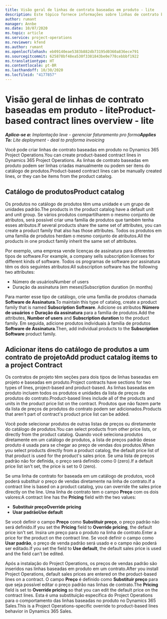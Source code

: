 ```yaml
---
title: Visão geral de linhas de contrato baseadas em produto - lite
description: Este tópico fornece informações sobre linhas de contrato baseadas em produto.
author: rumant
manager: Annbe
ms.date: 10/07/2020
ms.topic: article
ms.service: project-operations
ms.reviewer: kfend
ms.author: rumant
ms.openlocfilehash: eb09140eae5383b882db73195d0360a836ece791
ms.sourcegitcommit: 625878bf48ea530f3381843be0e778cebbbf1922
ms.translationtype: HT
ms.contentlocale: pt-BR
ms.lasthandoff: 10/30/2020
ms.locfileid: "4177857"
---
```

# <a name="product-based-contract-lines-overview---lite"></a><span data-ttu-id="a138d-103">Visão geral de linhas de contrato baseadas em produto - lite</span><span class="sxs-lookup"><span data-stu-id="a138d-103">Product-based contract lines overview - lite</span></span>

<span data-ttu-id="a138d-104">_**Aplica-se a:** Implantação leve - gerenciar faturamento pro forma_</span><span class="sxs-lookup"><span data-stu-id="a138d-104">_**Applies To:** Lite deployment - deal to proforma invoicing_</span></span>

<span data-ttu-id="a138d-105">Você pode criar linhas de contrato baseadas em produto no Dynamics 365 Project Operations.</span><span class="sxs-lookup"><span data-stu-id="a138d-105">You can create product-based contract lines in Dynamics 365 Project Operations.</span></span> <span data-ttu-id="a138d-106">As linhas de contrato baseadas em produto podem ser linhas criadas manualmente ou podem ser itens do catálogo de produtos.</span><span class="sxs-lookup"><span data-stu-id="a138d-106">Product-based contract lines can be manually created lines, or they can be items from the product catalog.</span></span>

## <a name="product-catalog"></a><span data-ttu-id="a138d-107">Catálogo de produtos</span><span class="sxs-lookup"><span data-stu-id="a138d-107">Product catalog</span></span>

<span data-ttu-id="a138d-108">Os produtos no catálogo de produtos têm uma unidade e um grupo de unidades padrão.</span><span class="sxs-lookup"><span data-stu-id="a138d-108">The products in the product catalog have a default unit and unit group.</span></span> <span data-ttu-id="a138d-109">Se vários produtos compartilharem o mesmo conjunto de atributos, será possível criar uma família de produtos que também tenha esses atributos.</span><span class="sxs-lookup"><span data-stu-id="a138d-109">If several products share the same set of attributes, you can create a product family that also has those attributes.</span></span> <span data-ttu-id="a138d-110">Todos os produtos em uma família de produtos herdam o mesmo conjunto de atributos.</span><span class="sxs-lookup"><span data-stu-id="a138d-110">All the products in one product family inherit the same set of attributes.</span></span>

<span data-ttu-id="a138d-111">Por exemplo, uma empresa vende licenças de assinatura para diferentes tipos de software.</span><span class="sxs-lookup"><span data-stu-id="a138d-111">For example, a company sells subscription licenses for different kinds of software.</span></span> <span data-ttu-id="a138d-112">Todos os programas de software por assinatura têm os dois seguintes atributos:</span><span class="sxs-lookup"><span data-stu-id="a138d-112">All subscription software has the following two attributes:</span></span>

- <span data-ttu-id="a138d-113">Número de usuários</span><span class="sxs-lookup"><span data-stu-id="a138d-113">Number of users</span></span>
- <span data-ttu-id="a138d-114">Duração da assinatura (em meses)</span><span class="sxs-lookup"><span data-stu-id="a138d-114">Subscription duration (in months)</span></span>

<span data-ttu-id="a138d-115">Para manter esse tipo de catálogo, crie uma família de produtos chamada **Software de Assinatura**.</span><span class="sxs-lookup"><span data-stu-id="a138d-115">To maintain this type of catalog, create a product family that is named **Subscription Software**.</span></span> <span data-ttu-id="a138d-116">Adicione os atributos **Número de usuários** e **Duração da assinatura** para a família de produtos.</span><span class="sxs-lookup"><span data-stu-id="a138d-116">Add the attributes, **Number of users** and **Subscription duration** to the product family.</span></span> <span data-ttu-id="a138d-117">Em seguida, adicione produtos individuais à família de produtos **Software de Assinatura**.</span><span class="sxs-lookup"><span data-stu-id="a138d-117">Then, add individual products to the **Subscription Software** product family.</span></span>

## <a name="add-product-catalog-items-to-a-project-contract"></a><span data-ttu-id="a138d-118">Adicionar itens do catálogo de produtos a um contrato de projeto</span><span class="sxs-lookup"><span data-stu-id="a138d-118">Add product catalog items to a project Contract</span></span>

<span data-ttu-id="a138d-119">Os contratos de projeto têm seções para dois tipos de linhas baseadas em projeto e baseadas em produto.</span><span class="sxs-lookup"><span data-stu-id="a138d-119">Project contracts have sections for two types of lines, project-based and product-based.</span></span> <span data-ttu-id="a138d-120">As linhas baseadas em produto incluem todos os produtos e unidades da lista de preços de produtos do contrato.</span><span class="sxs-lookup"><span data-stu-id="a138d-120">Product-based lines include all of the products and units in the product price list on the contract.</span></span> <span data-ttu-id="a138d-121">Produtos que não fazem parte da lista de preços de produtos do contrato podem ser adicionados.</span><span class="sxs-lookup"><span data-stu-id="a138d-121">Products that aren't part of contract's product price list can be added.</span></span>

<span data-ttu-id="a138d-122">Você pode selecionar produtos de outras listas de preços ou diretamente do catálogo de produtos.</span><span class="sxs-lookup"><span data-stu-id="a138d-122">You can select products from other price lists, or directly from the product catalog.</span></span> <span data-ttu-id="a138d-123">Quando você seleciona produtos diretamente em um catálogo de produtos, a lista de preços padrão desse produto é usada para se chegar ao preço de vendas dos produtos.</span><span class="sxs-lookup"><span data-stu-id="a138d-123">When you select products directly from a product catalog, the default price list of that product is used for the product's sales price.</span></span> <span data-ttu-id="a138d-124">Se uma lista de preços padrão não for definida, o preço será definido como 0 (zero).</span><span class="sxs-lookup"><span data-stu-id="a138d-124">If a default price list isn't set, the price is set to 0 (zero).</span></span>

<span data-ttu-id="a138d-125">Se uma linha de contrato for baseada em um catálogo de produtos, você poderá substituir o preço de vendas diretamente na linha de contrato.</span><span class="sxs-lookup"><span data-stu-id="a138d-125">If a contract line is based on a product catalog, you can override the sales price directly on the line.</span></span> <span data-ttu-id="a138d-126">Uma linha de contrato tem o campo **Preço** com os dois valores:</span><span class="sxs-lookup"><span data-stu-id="a138d-126">A contract line has the **Pricing** field with the two values:</span></span>

- <span data-ttu-id="a138d-127">**Substituir preço**</span><span class="sxs-lookup"><span data-stu-id="a138d-127">**Override pricing**</span></span>
- <span data-ttu-id="a138d-128">**Usar padrão**</span><span class="sxs-lookup"><span data-stu-id="a138d-128">**Use default**</span></span>

<span data-ttu-id="a138d-129">Se você definir o campo **Preço** como **Substituir preço**, o preço padrão não será definido.</span><span class="sxs-lookup"><span data-stu-id="a138d-129">If you set the **Pricing** field to **Override pricing**, the default price isn't set.</span></span> <span data-ttu-id="a138d-130">Insira um preço para o produto na linha de contrato.</span><span class="sxs-lookup"><span data-stu-id="a138d-130">Enter a price for the product on the contract line.</span></span> <span data-ttu-id="a138d-131">Se você definir o campo como **Usar padrão**, o preço de venda padrão será usado e o campo não poderá ser editado.</span><span class="sxs-lookup"><span data-stu-id="a138d-131">If you set the field to **Use default**, the default sales price is used and the field can't be edited.</span></span>

<span data-ttu-id="a138d-132">Após a instalação do Project Operations, os preços de vendas padrão são inseridos nas linhas baseadas em produto em um contrato.</span><span class="sxs-lookup"><span data-stu-id="a138d-132">After you install Project Operations, default sales prices are entered on the product-based lines on a contract.</span></span> <span data-ttu-id="a138d-133">O campo **Preço** é definido como **Substituir preço** para que seja possível editar o preço padrão nas linhas de contrato.</span><span class="sxs-lookup"><span data-stu-id="a138d-133">The **Pricing** field is set to **Override pricing** so that you can edit the default price on the contract lines.</span></span> <span data-ttu-id="a138d-134">Esta é uma substituição específica do Project Operations para o comportamento das linhas baseadas no produto no Dynamics 365 Sales.</span><span class="sxs-lookup"><span data-stu-id="a138d-134">This is a Project Operations-specific override to product-based lines behavior in Dynamics 365 Sales.</span></span>
